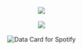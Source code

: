 <p align="center">

  <img src="https://github-readme-stats.vercel.app/api?username=FabioTavernini&show_icons=true&hide_border=false&line_height=20&title_color=2d5ded&show_owner=trues&hide_rank=true&number_format=long&hide=stars">

  <br>
  <br>

  <img src="https://github-readme-stats.vercel.app/api/top-langs/?username=FabioTavernini&layout=compact">

  <br>
  <br>
  
  <img src="https://data-card-for-spotify.herokuapp.com/api/card?user_id=gtavernini22&custom_title=Spotify%20data&show_border=1" alt="Data Card for Spotify">

  <br>
  <br>

</p>
